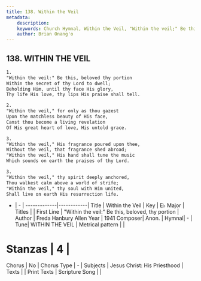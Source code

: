 ```yaml
---
title: 138. Within the Veil
metadata:
    description: 
    keywords: Church Hymnal, Within the Veil, "Within the veil;" Be this, beloved, thy portion, 
    author: Brian Onang'o
---
```



## 138. WITHIN THE VEIL

```txt
1.
"Within the veil:" Be this, beloved thy portion 
Within the secret of thy Lord to dwell; 
Beholding Him, until thy face His glory, 
Thy life His love, thy lips His praise shall tell. 

2.
"Within the veil," for only as thou gazest 
Upon the matchless beauty of His face, 
Canst thou become a living revelation 
Of His great heart of love, His untold grace. 

3.
"Within the veil," His fragrance poured upon thee, 
Without the veil, that fragrance shed abroad; 
"Within the veil," His hand shall tune the music 
Which sounds on earth the praises of thy Lord. 

3.
"Within the veil," thy spirit deeply anchored, 
Thou walkest calm above a world of strife; 
"Within the veil," thy soul with Him united, 
Shall live on earth His resurrection life.

```

- |   -  |
-------------|------------|
Title | Within the Veil |
Key | E♭ Major |
Titles |  |
First Line | "Within the veil:" Be this, beloved, thy portion |
Author | Freda Hanbury Allen
Year | 1941
Composer| Anon. |
Hymnal|  - |
Tune| WITHIN THE VEIL |
Metrical pattern | |
# Stanzas | 4 |
Chorus | No |
Chorus Type | - |
Subjects | Jesus Christ: His Priesthood |
Texts |  |
Print Texts | 
Scripture Song |  |
  
